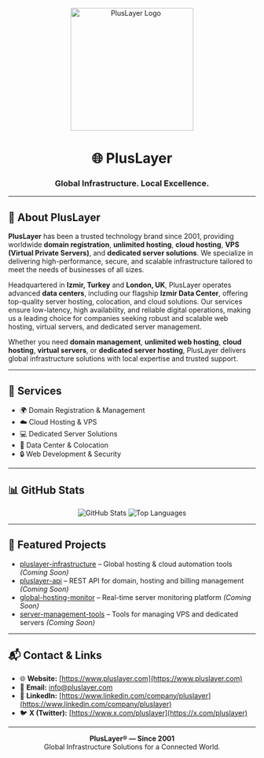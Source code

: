 <!--
Keywords: PlusLayer, Hosting, Domain, Cloud, VPS, Dedicated Servers, Data Center, Web Development, Global Infrastructure, İzmir, London, Unlimited Hosting, Server Hosting
-->

<p align="center">
  <img src="https://www.pluslayer.com/templates/pluslayer/svg/logo_pluslayer.svg" alt="PlusLayer Logo" width="250">
</p>

<h1 align="center">🌐 PlusLayer</h1>
<h3 align="center">Global Infrastructure. Local Excellence.</h3>

---

## 📌 About PlusLayer

**PlusLayer** has been a trusted technology brand since 2001, providing worldwide **domain registration**, **unlimited hosting**, **cloud hosting**, **VPS (Virtual Private Servers)**, and **dedicated server solutions**. We specialize in delivering high-performance, secure, and scalable infrastructure tailored to meet the needs of businesses of all sizes.

Headquartered in **Izmir, Turkey** and **London, UK**, PlusLayer operates advanced **data centers**, including our flagship **Izmir Data Center**, offering top-quality server hosting, colocation, and cloud solutions. Our services ensure low-latency, high availability, and reliable digital operations, making us a leading choice for companies seeking robust and scalable web hosting, virtual servers, and dedicated server management.

Whether you need **domain management**, **unlimited web hosting**, **cloud hosting**, **virtual servers**, or **dedicated server hosting**, PlusLayer delivers global infrastructure solutions with local expertise and trusted support.

---

## 🚀 Services
- 🌍 Domain Registration & Management  
- ☁️ Cloud Hosting & VPS  
- 💻 Dedicated Server Solutions  
- 🏢 Data Center & Colocation  
- 🔒 Web Development & Security  

---

## 📊 GitHub Stats
<p align="center">
  <img src="https://github-readme-stats.vercel.app/api?username=pluslayer&show_icons=true&theme=transparent&title_color=0A73B7&icon_color=0A73B7&text_color=C9D1D9&bg_color=0D1117&hide_border=true" alt="GitHub Stats" />
  <img src="https://github-readme-stats.vercel.app/api/top-langs/?username=pluslayer&layout=compact&theme=transparent&title_color=0A73B7&text_color=C9D1D9&bg_color=0D1117&hide_border=true" alt="Top Languages" />
</p>

---

## 📂 Featured Projects
- [pluslayer-infrastructure](#) – Global hosting & cloud automation tools *(Coming Soon)*  
- [pluslayer-api](#) – REST API for domain, hosting and billing management *(Coming Soon)*  
- [global-hosting-monitor](#) – Real-time server monitoring platform *(Coming Soon)*  
- [server-management-tools](#) – Tools for managing VPS and dedicated servers *(Coming Soon)*  

---

## 📬 Contact & Links
- 🌐 **Website:** [https://www.pluslayer.com](https://www.pluslayer.com)  
- 📧 **Email:** [info@pluslayer.com](mailto:info@pluslayer.com)  
- 💼 **LinkedIn:** [https://www.linkedin.com/company/pluslayer](https://www.linkedin.com/company/pluslayer)  
- 🐦 **X (Twitter):** [https://www.x.com/pluslayer](https://x.com/pluslayer)  

---

<p align="center">
  <b>PlusLayer® — Since 2001</b><br>
  Global Infrastructure Solutions for a Connected World.
</p>
